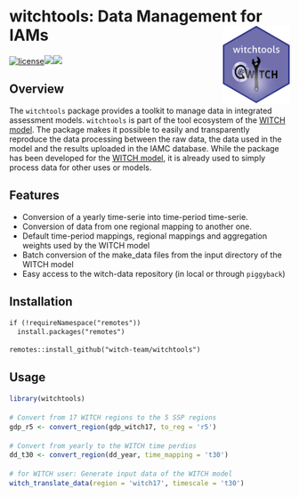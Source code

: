 
<!-- README.md is generated from README.Rmd. Please edit that file -->

# witchtools: Data Management for IAMs<img src="man/figures/logo.png" align="right" width="120" />

<!-- badges: start -->

[![license](https://img.shields.io/badge/license-apache-lightgrey.svg)](https://choosealicense.com/)[![](https://img.shields.io/badge/devel%20version-0.2.0-green.svg)](https://github.com/witch-team/witchtools)[![](https://img.shields.io/badge/lifecycle-maturing-purple.svg)](https://github.com/witch-team/witchtools)
<!-- badges: end -->

## Overview

The `witchtools` package provides a toolkit to manage data in integrated
assessment models. `witchtools` is part of the tool ecosystem of the
[WITCH model](https://www.witchmodel.org). The package makes it possible
to easily and transparently reproduce the data processing between the
raw data, the data used in the model and the results uploaded in the
IAMC database. While the package has been developed for the [WITCH
model](https://www.witchmodel.org), it is already used to simply process
data for other uses or models.

## Features

  - Conversion of a yearly time-serie into time-period time-serie.
  - Conversion of data from one regional mapping to another one.
  - Default time-period mappings, regional mappings and aggregation
    weights used by the WITCH model
  - Batch conversion of the make\_data files from the input directory of
    the WITCH model
  - Easy access to the witch-data repository (in local or through
    `piggyback`)

## Installation

    if (!requireNamespace("remotes"))
      install.packages("remotes")
    
    remotes::install_github("witch-team/witchtools")

## Usage

``` r
library(witchtools)

# Convert from 17 WITCH regions to the 5 SSP regions 
gdp_r5 <- convert_region(gdp_witch17, to_reg = 'r5')

# Convert from yearly to the WITCH time perdios
dd_t30 <- convert_region(dd_year, time_mapping = 't30')

# for WITCH user: Generate input data of the WITCH model
witch_translate_data(region = 'witch17', timescale = 't30')
```
